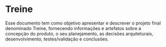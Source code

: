 # Treine
Esse documento tem como objetivo apresentar e descrever o projeto final denominado Treine, fornecendo informações e artefatos sobre a concepção do produto, o seu planejamento, as decisões arquiteturais, desenvolvimento, testes/validação e conclusões.
